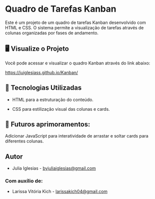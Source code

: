





<h1>Quadro de Tarefas Kanban</h1>
Este é um projeto de um quadro de tarefas Kanban desenvolvido com HTML e CSS. O sistema permite a visualização de tarefas através de colunas organizadas por fases de andamento.

<h2>🖥️ Visualize o Projeto</h2>
Você pode acessar e visualizar o quadro Kanban através do link abaixo:

https://juiglesiass.github.io/Kanban/

<h2>🚀 Tecnologias Utilizadas</h2>

* HTML para a estruturação do conteúdo.

* CSS para estilização visual das colunas e cards.

<h2>📌 Futuros aprimoramentos:</h2>
Adicionar JavaScript para interatividade de arrastar e soltar cards para diferentes colunas.

<h2>Autor</h2>

* Julia Iglesias - byjuliaiglesias@gmail.com
<h3>Com auxílio de:</h3>

* Larissa Vitória Kich - larissakich04@gmail.com

